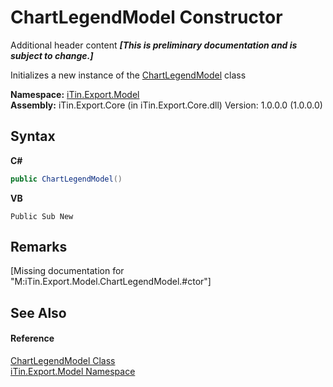 # ChartLegendModel Constructor 
Additional header content _**\[This is preliminary documentation and is subject to change.\]**_

Initializes a new instance of the <a href="aa3359ad-1fd0-a260-135d-8fb33c5ab491">ChartLegendModel</a> class

**Namespace:**&nbsp;<a href="ef57ffcc-e95e-b212-5a46-9aa6f5a3511f">iTin.Export.Model</a><br />**Assembly:**&nbsp;iTin.Export.Core (in iTin.Export.Core.dll) Version: 1.0.0.0 (1.0.0.0)

## Syntax

**C#**<br />
``` C#
public ChartLegendModel()
```

**VB**<br />
``` VB
Public Sub New
```


## Remarks
\[Missing <remarks> documentation for "M:iTin.Export.Model.ChartLegendModel.#ctor"\]

## See Also


#### Reference
<a href="aa3359ad-1fd0-a260-135d-8fb33c5ab491">ChartLegendModel Class</a><br /><a href="ef57ffcc-e95e-b212-5a46-9aa6f5a3511f">iTin.Export.Model Namespace</a><br />